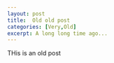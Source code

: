 ```yaml
---
layout: post
title:  Old old post
categories: [Very,Old]
excerpt: A long long time ago...
---
```


THis is an old post